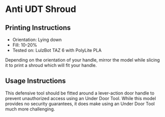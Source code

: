 # Anti UDT Shroud

## Printing Instructions

- Orientation: Lying down
- Fill: 10-20%
- Tested on: LulzBot TAZ 6 with PolyLite PLA

Depending on the orientation of your handle, mirror the model while slicing it to print a shroud which will fit your handle.

## Usage Instructions

This defensive tool should be fitted around a lever-action door handle to prevent unauthorized access using an Under Door Tool. While this model provides no security guarantees, it does make using an Under Door Tool much more challenging.
